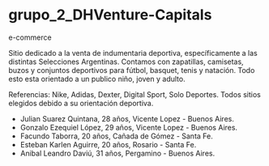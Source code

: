 # grupo_2_DHVenture-Capitals

e-commerce

Sitio dedicado a la venta de indumentaria deportiva, específicamente a las distintas Selecciones Argentinas.
Contamos con zapatillas, camisetas, buzos y conjuntos deportivos para fútbol, basquet, tenis y natación. Todo esto esta orientado a un publico niño, joven y adulto.

Referencias: Nike, Adidas, Dexter, Digital Sport, Solo Deportes. Todos sitios elegidos debido a su orientación deportiva.

- Julian Suarez Quintana, 28 años, Vicente Lopez - Buenos Aires.
- Gonzalo Ezequiel López, 29 años, Vicente Lopez - Buenos Aires.
- Facundo Taborra, 20 años, Cañada de Gómez - Santa Fe.
- Esteban Karlen Aguirre, 20 años, Rosario - Santa Fe.
- Anibal Leandro Daviú, 31 años, Pergamino - Buenos Aires.
